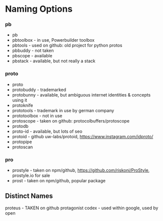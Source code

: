# Naming Options

### pb
- pb
- pbtoolbox - in use, Powerbuilder toolbox
- pbtools - used on github: old project for python protos
- pbbuddy - not taken
- pbscope - available
- pbstack - available, but not really a stack

### proto
- proto
- protobuddy - trademarked
- protobunny - available, but ambiguous internet identities & concepts using it
- protoknife
- prototools - trademark in use by german company
- prototoolbox - not in use
- protoscope - taken on github: protocolbuffers/protoscope
- protodb
- proto-id - available, but lots of seo
- protoid - github uw-labs/protoid, https://www.instagram.com/idproto/
- protopipe
- protoscan


### pro
- prostyle - taken on npm/github, https://github.com/riskoni/ProStyle, prostyle.io for sale
- prost - taken on npm/github, popular package


## Distinct Names
proteus - TAKEN on github
protagonist
codex - used within google, used by open